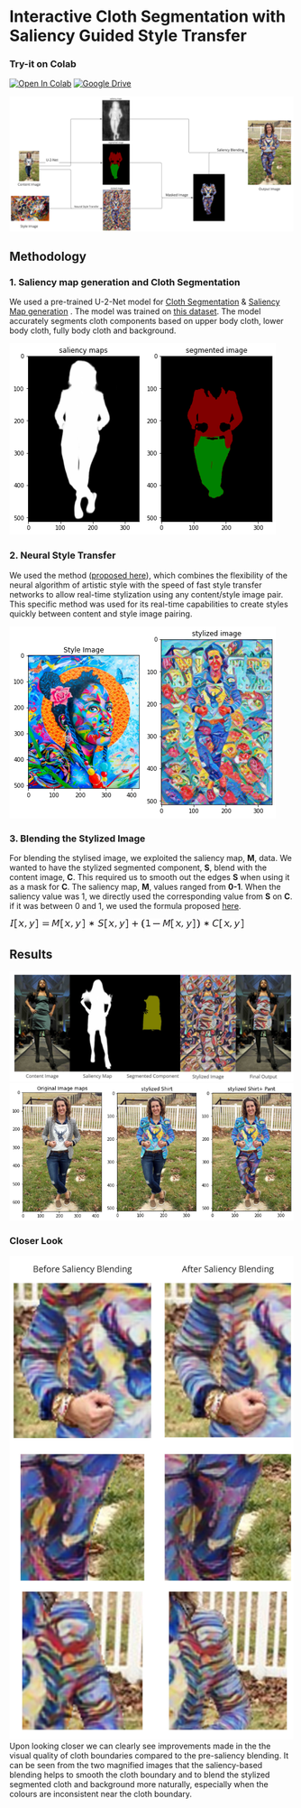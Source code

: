 # Interactive Cloth Segmentation with Saliency Guided Style Transfer

### Try-it on Colab
[![Open In Colab](https://colab.research.google.com/assets/colab-badge.svg)](https://colab.research.google.com/drive/17pNBQDk4jNMHq-Elq_rV7mPHq7Jyan-D?usp=sharing)
[![Google Drive](https://img.shields.io/badge/Google%20Drive-4285F4?style=for-the-badge&logo=googledrive&logoColor=white)](https://drive.google.com/drive/folders/1AfClJnV-_OZhaqI9K2ijUJnDo0lVt1pW?usp=sharing)

![Method](./Results/Res2.jpg)
## Methodology
### 1. Saliency map generation and Cloth Segmentation
We used a pre-trained U-2-Net model for [Cloth Segmentation](https://github.com/levindabhi/cloth-segmentation) & [Saliency Map generation](https://github.com/xuebinqin/U-2-Net) . The model was trained on [this dataset](https://www.kaggle.com/c/imaterialist-fashion-2019-FGVC6/data). The model accurately segments cloth components based on upper body cloth, lower body cloth, fully body cloth and background.

![Method](./Results/d2.png)

### 2. Neural Style Transfer
We used the method ([proposed here](https://arxiv.org/abs/1705.06830)), which combines the flexibility of the neural algorithm of artistic style with the speed of fast style transfer networks to allow real-time stylization using any content/style image pair. This specific method was used for its real-time capabilities to create styles quickly between content and style image pairing.

![Style](./Results/d3.png)


### 3. Blending the Stylized Image
For blending the stylised image, we exploited the saliency map, **M**, data. We wanted to have the stylized segmented component, **S**, blend with the content image, **C**. This required us to smooth out the edges **S** when using it as a mask for **C**. The saliency map, **M**, values ranged from **0-1**. When the saliency value was 1, we directly used the corresponding value from **S** on **C**. if it was between 0 and 1, we used the formula proposed [here](https://ieeexplore.ieee.org/abstract/document/8794904).

![Equation](./Results/render.png)

## Results
![Result1](./Results/Res1.jpg)
![Result2](./Results/d4.png)

### Closer Look
![Result3](./Results/Res3.jpg)
Upon looking closer we can clearly see improvements made in the the visual quality of cloth boundaries compared to the pre-saliency blending. It can be seen from the two magnified images that the saliency-based blending helps to smooth the cloth boundary and to blend the stylized segmented cloth and background more naturally, especially when the colours are inconsistent near the cloth boundary.


